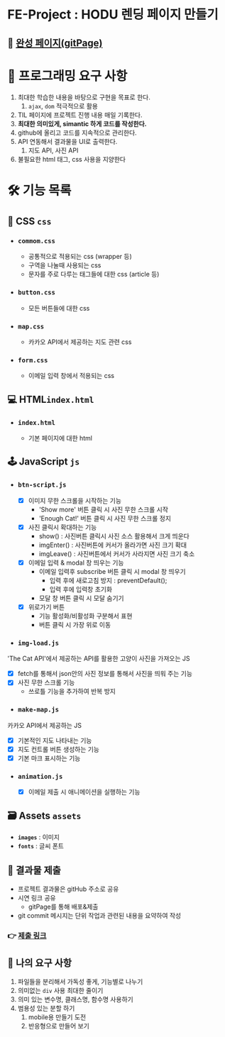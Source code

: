 # FE-Project : HODU 렌딩 페이지 만들기 

## 🏁 [완성 페이지(gitPage)](https://bbabbungtting.github.io/oreumi4_FE/FinalProject/)

# **🎯 프로그래밍 요구 사항**

1. 최대한 학습한 내용을 바탕으로 구현을 목표로 한다.
    1. `ajax`, `dom` 적극적으로 활용
2. TIL 페이지에 프로젝트 진행 내용 매일 기록한다.
3. **최대한 의미있게, simantic 하게 코드를 작성한다.**
4. github에 올리고 코드를 지속적으로 관리한다.
5. API 연동해서 결과물을 UI로 출력한다.
    1. 지도 API, 사진 API
6. 불필요한 html 태그, css 사용을 지양한다

# **🛠 기능 목록**

## 🎨 CSS `css`

- ### `commom.css`
  - 공통적으로 적용되는 css (wrapper 등)
  - 구역을 나눌때 사용되는 css
  - 문자를 주로 다루는 태그들에 대한 css (article 등)
- ### `button.css`
  - 모든 버튼들에 대한 css
- ### `map.css`
  - 카카오 API에서 제공하는 지도 관련 css
- ### `form.css`
  - 이메일 입력 창에서 적용되는 css

## 💻 HTML`index.html`

- ### `index.html`
  - 기본 페이지에 대한 html

## 🕹 JavaScript `js`

- ### `btn-script.js`
  - [X] 이미지 무한 스크롤을 시작하는 기능
    - 'Show more' 버튼 클릭 시 사진 무한 스크롤 시작
    - 'Enough Cat!' 버튼 클릭 시 사진 무한 스크롤 정지
  - [X] 사진 클릭시 확대하는 기능
    - show() : 사진버튼 클릭시 사진 소스 활용해서 크게 띄운다
    - imgEnter() : 사진버튼에 커서가 올라가면 사진 크기 확대
    - imgLeave() : 사진버튼에서 커서가 사라지면 사진 크기 축소
  - [X] 이메일 입력 & modal 창 띄우는 기능
    - 이메일 입력후 subscribe 버튼 클릭 시 modal 창 띄우기
      - 입력 후에 새로고침 방지 : preventDefault();
      - 입력 후에 입력창 초기화
    - 모달 창 버튼 클릭 시 모달 숨기기
  - [X] 위로가기 버튼
    - 기능 활성화/비활성화 구분해서 표현
    - 버튼 클릭 시 가장 위로 이동
- ### `img-load.js`
'The Cat API'에서 제공하는 API를 활용한 고양이 사진을 가져오는 JS
  - [X] fetch를 통해서 json안의 사진 정보를 통해서 사진을 띄워 주는 기능
  - [X] 사진 무한 스크롤 기능
    - 쓰로틀 기능을 추가하여 반복 방지 
- ### `make-map.js`
카카오 API에서 제공하는 JS
  - [X] 기본적인 지도 나타내는 기능
  - [X] 지도 컨트롤 버튼 생성하는 기능
  - [X] 기본 마크 표시하는 기능
- ### `animation.js`
  - [X] 이메일 제출 시 애니메이션을 실행하는 기능

## 🗃 Assets `assets`
- **`images`** : 이미지
- **`fonts`** : 글씨 폰트

## 📮 결과물 제출
- 프로젝트 결과물은 gitHub 주소로 공유
- 시연 링크 공유
  - gitPage를 통해 배포&제출
- git commit 메시지는 단위 작업과 관련된 내용을 요약하여 작성

### 👉 [제출 링크](https://www.notion.so/oreumi/Front-End-97997e2842a54cb08f127420e48be512)

## 📝 나의 요구 사항

1. 파일들을 분리해서 가독성 좋게, 기능별로 나누기
2. 의미없는 `div` 사용 최대한 줄이기
3. 의미 있는 변수명, 클래스명, 함수명 사용하기
4. 범용성 있는 분할 하기
   1. mobile용 만들기 도전
   2. 반응형으로 만들어 보기
